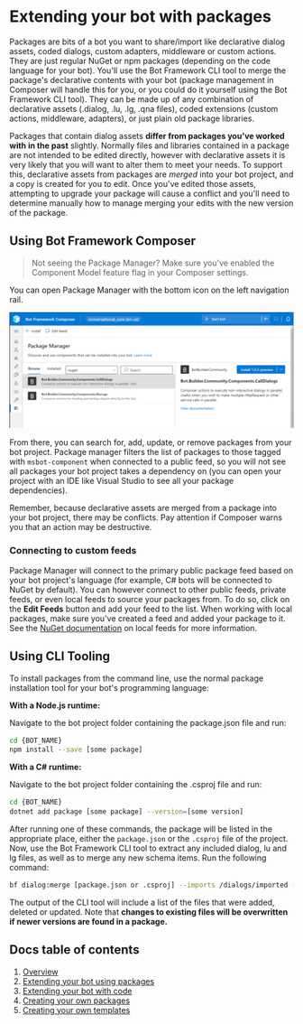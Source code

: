 # Extending your bot with packages

Packages are bits of a bot you want to share/import like declarative dialog assets, coded dialogs, custom adapters, middleware or custom actions. They are just regular NuGet or npm packages (depending on the code language for your bot). You'll use the Bot Framework CLI tool to merge the package's declarative contents with your bot (package management in Composer will handle this for you, or you could do it yourself using the Bot Framework CLI tool). They can be made up of any combination of declarative assets (.dialog, .lu, .lg, .qna files), coded extensions (custom actions, middleware, adapters), or just plain old package libraries.

Packages that contain dialog assets **differ from packages you've worked with in the past** slightly. Normally files and libraries contained in a package are not intended to be edited directly, however with declarative assets it is very likely that you will want to alter them to meet your needs. To support this, declarative assets from packages are _merged_ into your bot project, and a copy is created for you to edit. Once you've edited those assets, attempting to upgrade your package will cause a conflict and you'll need to determine manually how to manage merging your edits with the new version of the package.

## Using Bot Framework Composer

> Not seeing the Package Manager? Make sure you've enabled the Component Model feature flag in your Composer settings.

You can open Package Manager with the bottom icon on the left navigation rail.

![Package Manager](./assets/packageManager.png)

From there, you can search for, add, update, or remove packages from your bot project. Package manager filters the list of packages to those tagged with `msbot-component` when connected to a public feed, so you will not see all packages your bot project takes a dependency on (you can open your project with an IDE like Visual Studio to see all your package dependencies).

Remember, because declarative assets are merged from a package into your bot project, there may be conflicts. Pay attention if Composer warns you that an action may be destructive.

### Connecting to custom feeds

Package Manager will connect to the primary public package feed based on your bot project's language (for example, C# bots will be connected to NuGet by default). You can however connect to other public feeds, private feeds, or even local feeds to source your packages from. To do so, click on the **Edit Feeds** button and add your feed to the list. When working with local packages, make sure you've created a feed and added your package to it. See the [NuGet documentation](https://docs.microsoft.com/en-us/nuget/hosting-packages/local-feeds) on local feeds for more information.

## Using CLI Tooling

To install packages from the command line, use the normal package installation tool for your bot's programming language:

**With a Node.js runtime:**

Navigate to the bot project folder containing the package.json file and run:

```bash
cd {BOT_NAME}
npm install --save [some package]
```

**With a C# runtime:**

Navigate to the bot project folder containing the .csproj file and run:

```bash
cd {BOT_NAME}
dotnet add package [some package] --version=[some version]
```

After running one of these commands, the package will be listed in the appropriate place, either the `package.json` or the `.csproj` file of the project. Now, use the Bot Framework CLI tool to extract any included dialog, lu and lg files, as well as to merge any new schema items. Run the following command:

```bash
bf dialog:merge [package.json or .csproj] --imports /dialogs/imported --output /schemas/sdk
```

The output of the CLI tool will include a list of the files that were added, deleted or updated. Note that **changes to existing files will be overwritten if newer versions are found in a package.**

## Docs table of contents

1. [Overview](/docs/overview.md)
2. [Extending your bot using packages](/docs/extending-with-packages.md)
3. [Extending your bot with code](/docs/extending-with-code.md)
4. [Creating your own packages](/docs/creating-packages.md)
5. [Creating your own templates](/docs/creating-templates.md)
